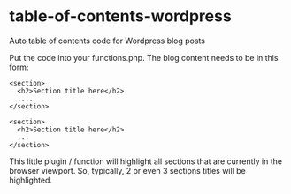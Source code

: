 # table-of-contents-wordpress
Auto table of contents code for Wordpress blog posts

Put the code into your functions.php.
The blog content needs to be in this form:

```
<section>
  <h2>Section title here</h2>
  ....
</section>

<section>
  <h2>Section title here</h2>
  ...
</section>
```

This little plugin / function will highlight all sections that are currently in the browser viewport. So, typically, 2 or even 3 sections titles will be highlighted. 
